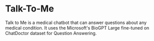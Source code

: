 # Talk-To-Me
Talk to Me is a medical chatbot that can answer questions about any medical condition. It uses the Microsoft's BioGPT Large fine-tuned on ChatDoctor dataset for Question Answering.

